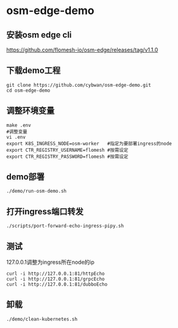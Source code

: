 # osm-edge-demo
## 安装osm edge cli

https://github.com/flomesh-io/osm-edge/releases/tag/v1.1.0

## 下载demo工程

```
git clone https://github.com/cybwan/osm-edge-demo.git
cd osm-edge-demo
```

## 调整环境变量

```
make .env
#调整变量
vi .env
export K8S_INGRESS_NODE=osm-worker   #指定为要部署ingress的node
export CTR_REGISTRY_USERNAME=flomesh #按需设定
export CTR_REGISTRY_PASSWORD=flomesh #按需设定
```

## demo部署

```
./demo/run-osm-demo.sh
```

## 打开ingress端口转发

```
./scripts/port-forward-echo-ingress-pipy.sh
```

## 测试 

127.0.0.1调整为ingress所在node的ip

```
curl -i http://127.0.0.1:81/httpEcho
curl -i http://127.0.0.1:81/grpcEcho
curl -i http://127.0.0.1:81/dubboEcho
```

## 卸载

```
./demo/clean-kubernetes.sh
```


